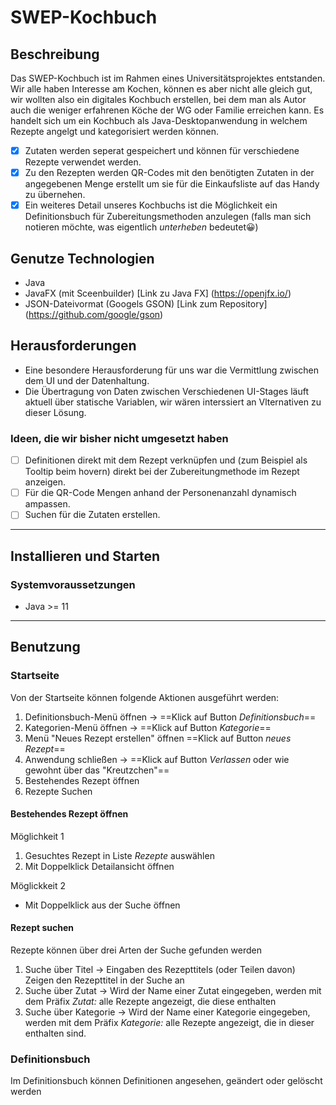# SWEP-Kochbuch
## Beschreibung
Das SWEP-Kochbuch ist im Rahmen eines Universitätsprojektes entstanden. Wir alle haben Interesse am Kochen, können es aber nicht alle gleich gut,
wir wollten also ein digitales Kochbuch erstellen, bei dem man als Autor auch die weniger erfahrenen Köche der WG oder Familie erreichen kann.
Es handelt sich um ein Kochbuch als Java-Desktopanwendung in welchem Rezepte angelgt und kategorisiert werden können.

- [x] Zutaten werden seperat gespeichert und können für verschiedene Rezepte verwendet werden.
- [x] Zu den Rezepten werden QR-Codes mit den benötigten Zutaten in der angegebenen Menge erstellt um sie für die Einkaufsliste auf das Handy zu übernehen.
- [x] Ein weiteres Detail unseres Kochbuchs ist die Möglichkeit ein Definitionsbuch für Zubereitungsmethoden anzulegen (falls man sich notieren möchte, was eigentlich *unterheben* bedeutet😀)

## Genutze Technologien
- Java
- JavaFX (mit Sceenbuilder) [Link zu Java FX] (https://openjfx.io/)
- JSON-Dateivormat (Googels GSON) [Link zum Repository] (https://github.com/google/gson)


## Herausforderungen
- Eine besondere Herausforderung für uns war die Vermittlung zwischen dem UI und der Datenhaltung.
- Die Übertragung von Daten zwischen Verschiedenen UI-Stages läuft aktuell über statische Variablen, wir wären interssiert an Vlternativen zu dieser Lösung.

### Ideen, die wir bisher nicht umgesetzt haben
- [ ] Definitionen direkt mit dem Rezept verknüpfen und (zum Beispiel als Tooltip beim hovern) direkt bei der Zubereitungmethode im Rezept anzeigen.
- [ ] Für die QR-Code Mengen anhand der Personenanzahl dynamisch ampassen.
- [ ] Suchen für die Zutaten erstellen.

--- 
## Installieren und Starten

### Systemvoraussetzungen
- Java >= 11

---
## Benutzung

### Startseite
Von der Startseite können folgende Aktionen ausgeführt werden:
1. Definitionsbuch-Menü öffnen -> ==Klick auf Button *Definitionsbuch*==
2. Kategorien-Menü öffnen -> ==Klick auf Button *Kategorie*==
3. Menü "Neues Rezept erstellen" öffnen ==Klick auf Button *neues Rezept*==
4. Anwendung schließen -> ==Klick auf Button *Verlassen* oder wie gewohnt über das "Kreutzchen"==
5. Bestehendes Rezept öffnen
6. Rezepte Suchen

#### Bestehendes Rezept öffnen
Möglichkeit 1
1. Gesuchtes Rezept in Liste *Rezepte* auswählen
2. Mit Doppelklick Detailansicht öffnen

Möglickkeit 2
- Mit Doppelklick aus der Suche öffnen

#### Rezept suchen
Rezepte können über drei Arten der Suche gefunden werden

1. Suche über Titel -> Eingaben des Rezepttitels (oder Teilen davon) Zeigen den Rezepttitel in der Suche an
2. Suche über Zutat -> Wird der Name einer Zutat eingegeben, werden mit dem Präfix *Zutat:* alle Rezepte angezeigt, die diese enthalten
3. Suche über Kategorie -> Wird der Name einer Kategorie eingegeben, werden mit dem Präfix *Kategorie:* alle Rezepte angezeigt, die in dieser enthalten sind.

### Definitionsbuch
Im Definitionsbuch können Definitionen angesehen, geändert oder gelöscht werden






